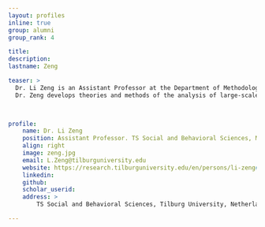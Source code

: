 ```yaml
---
layout: profiles
inline: true
group: alumni
group_rank: 4

title: 
description: 
lastname: Zeng

teaser: >
  Dr. Li Zeng is an Assistant Professor at the Department of Methodology and Statistics at Tilburg University. Dr. Zeng develops theory and methods for the analysis of large-scale social media data with a focus on how such data can be used to better understand human behavior and improve social systems, combining techniques from Machine Learning, Social Network Analysis, and Natural Language Processing. Her research has been published in AAAI ICWSM, IEEE HICSS, iConference and Field Methods.
  Dr. Zeng develops theories and methods of the analysis of large-scale social data to better understand human behavior and improve social systems. Lying in the emerging field of computational social science, her work is rooted in social science theories and utilizes digital traces to test domain theories at scale providing novel insights. Her projects incorporate expertise in machine learning, social network analysis, and natural language processing. Part of her work studies how high-volume, dynamic, crisis-related informal online communication. This work sheds light on rumoring behavior during crisis events, as well as how the collective intelligence of the crowd can be utilized to distinguish misinformation and aid in its detection. Dr. Zeng's doctoral dissertation examines social interaction in online fitness communities, with a focus on how social interaction and peer support are linked to fitness behavior and behavior change. This work enables novel insights about health promotion through network processes. 


  
profile:
    name: Dr. Li Zeng
    position: Assistant Professor. TS Social and Behavioral Sciences, Methodology and Statistics @ Tilburg University
    align: right
    image: zeng.jpg
    email: L.Zeng@tilburguniversity.edu
    website: https://research.tilburguniversity.edu/en/persons/li-zeng#
    linkedin: 
    github:  
    scholar_userid: 
    address: >   
        TS Social and Behavioral Sciences, Tilburg University, Netherlands

---
```


